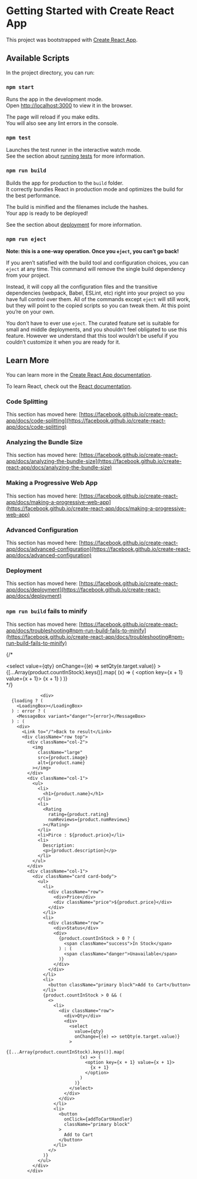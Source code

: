 # Getting Started with Create React App

This project was bootstrapped with [Create React App](https://github.com/facebook/create-react-app).

## Available Scripts

In the project directory, you can run:

### `npm start`

Runs the app in the development mode.\
Open [http://localhost:3000](http://localhost:3000) to view it in the browser.

The page will reload if you make edits.\
You will also see any lint errors in the console.

### `npm test`

Launches the test runner in the interactive watch mode.\
See the section about [running tests](https://facebook.github.io/create-react-app/docs/running-tests) for more information.

### `npm run build`

Builds the app for production to the `build` folder.\
It correctly bundles React in production mode and optimizes the build for the best performance.

The build is minified and the filenames include the hashes.\
Your app is ready to be deployed!

See the section about [deployment](https://facebook.github.io/create-react-app/docs/deployment) for more information.

### `npm run eject`

**Note: this is a one-way operation. Once you `eject`, you can’t go back!**

If you aren’t satisfied with the build tool and configuration choices, you can `eject` at any time. This command will remove the single build dependency from your project.

Instead, it will copy all the configuration files and the transitive dependencies (webpack, Babel, ESLint, etc) right into your project so you have full control over them. All of the commands except `eject` will still work, but they will point to the copied scripts so you can tweak them. At this point you’re on your own.

You don’t have to ever use `eject`. The curated feature set is suitable for small and middle deployments, and you shouldn’t feel obligated to use this feature. However we understand that this tool wouldn’t be useful if you couldn’t customize it when you are ready for it.

## Learn More

You can learn more in the [Create React App documentation](https://facebook.github.io/create-react-app/docs/getting-started).

To learn React, check out the [React documentation](https://reactjs.org/).

### Code Splitting

This section has moved here: [https://facebook.github.io/create-react-app/docs/code-splitting](https://facebook.github.io/create-react-app/docs/code-splitting)

### Analyzing the Bundle Size

This section has moved here: [https://facebook.github.io/create-react-app/docs/analyzing-the-bundle-size](https://facebook.github.io/create-react-app/docs/analyzing-the-bundle-size)

### Making a Progressive Web App

This section has moved here: [https://facebook.github.io/create-react-app/docs/making-a-progressive-web-app](https://facebook.github.io/create-react-app/docs/making-a-progressive-web-app)

### Advanced Configuration

This section has moved here: [https://facebook.github.io/create-react-app/docs/advanced-configuration](https://facebook.github.io/create-react-app/docs/advanced-configuration)

### Deployment

This section has moved here: [https://facebook.github.io/create-react-app/docs/deployment](https://facebook.github.io/create-react-app/docs/deployment)

### `npm run build` fails to minify

This section has moved here: [https://facebook.github.io/create-react-app/docs/troubleshooting#npm-run-build-fails-to-minify](https://facebook.github.io/create-react-app/docs/troubleshooting#npm-run-build-fails-to-minify)


 {/* <div>
                    <select
                        value={qty}
                        onChange={(e) => setQty(e.target.value)}
                    >
                        {[...Array(product.countInStock).keys()].map(
                            (x) => (
                                <option key={x + 1} value={x + 1}>
                                    {x + 1}
                                </option>
                            )
                        )}
                    </select>
                </div> */}

                 <div>
      {loading ? (
        <LoadingBox></LoadingBox>
      ) : error ? (
        <MessageBox variant="danger">{error}</MessageBox>
      ) : (
        <div>
          <Link to="/">Back to result</Link>
          <div className="row top">
            <div className="col-2">
              <img
                className="large"
                src={product.image}
                alt={product.name}
              ></img>
            </div>
            <div className="col-1">
              <ul>
                <li>
                  <h1>{product.name}</h1>
                </li>
                <li>
                  <Rating
                    rating={product.rating}
                    numReviews={product.numReviews}
                  ></Rating>
                </li>
                <li>Pirce : ${product.price}</li>
                <li>
                  Description:
                  <p>{product.description}</p>
                </li>
              </ul>
            </div>
            <div className="col-1">
              <div className="card card-body">
                <ul>
                  <li>
                    <div className="row">
                      <div>Price</div>
                      <div className="price">${product.price}</div>
                    </div>
                  </li>
                  <li>
                    <div className="row">
                      <div>Status</div>
                      <div>
                        {product.countInStock > 0 ? (
                          <span className="success">In Stock</span>
                        ) : (
                          <span className="danger">Unavailable</span>
                        )}
                      </div>
                    </div>
                  </li>
                  <li>
                    <button className="primary block">Add to Cart</button>
                  </li>
                  {product.countInStock > 0 && (
                    <>
                      <li>
                        <div className="row">
                          <div>Qty</div>
                          <div>
                            <select
                              value={qty}
                              onChange={(e) => setQty(e.target.value)}
                            >
                              {[...Array(product.countInStock).keys()].map(
                                (x) => (
                                  <option key={x + 1} value={x + 1}>
                                    {x + 1}
                                  </option>
                                )
                              )}
                            </select>
                          </div>
                        </div>
                      </li>
                      <li>
                        <button
                          onClick={addToCartHandler}
                          className="primary block"
                        >
                          Add to Cart
                        </button>
                      </li>
                    </>
                  )}
                </ul>
              </div>
            </div>